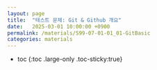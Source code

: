 ```yaml
---
layout: page
title:  "테스트 문제: Git & Github 개요"
date:   2025-03-01 10:00:00 +0900
permalink: /materials/S99-07-01-01_01-GitBasic
categories: materials
---
```

* toc
{:toc .large-only .toc-sticky:true}
